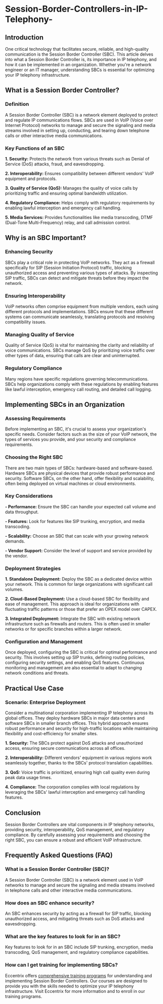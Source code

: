 # Session-Border-Controllers-in-IP-Telephony-
## Introduction 

One critical technology that facilitates secure, reliable, and high-quality communication is the Session Border Controller (SBC). This article delves into what a Session Border Controller is, its importance in IP telephony, and how it can be implemented in an organization. Whether you're a network engineer or an IT manager, understanding SBCs is essential for optimizing your IP telephony infrastructure. 

## What is a Session Border Controller? 

### Definition 

A Session Border Controller (SBC) is a network element deployed to protect and regulate IP communications flows. SBCs are used in VoIP (Voice over Internet Protocol) networks to manage and secure the signaling and media streams involved in setting up, conducting, and tearing down telephone calls or other interactive media communications. 

### Key Functions of an SBC 

**1. Security:** Protects the network from various threats such as Denial of Service (DoS) attacks, fraud, and eavesdropping. 

**2. Interoperability:** Ensures compatibility between different vendors' VoIP equipment and protocols. 

**3. Quality of Service (QoS):** Manages the quality of voice calls by prioritizing traffic and ensuring optimal bandwidth utilization. 

**4. Regulatory Compliance:** Helps comply with regulatory requirements by enabling lawful interception and emergency call handling. 

**5. Media Services:** Provides functionalities like media transcoding, DTMF (Dual-Tone Multi-Frequency) relay, and call admission control. 

## Why is an SBC Important? 

### Enhancing Security 

SBCs play a critical role in protecting VoIP networks. They act as a firewall specifically for SIP (Session Initiation Protocol) traffic, blocking unauthorized access and preventing various types of attacks. By inspecting SIP traffic, SBCs can detect and mitigate threats before they impact the network. 

### Ensuring Interoperability 

VoIP networks often comprise equipment from multiple vendors, each using different protocols and implementations. SBCs ensure that these different systems can communicate seamlessly, translating protocols and resolving compatibility issues. 

### Managing Quality of Service 

Quality of Service (QoS) is vital for maintaining the clarity and reliability of voice communications. SBCs manage QoS by prioritizing voice traffic over other types of data, ensuring that calls are clear and uninterrupted. 

### Regulatory Compliance 

Many regions have specific regulations governing telecommunications. SBCs help organizations comply with these regulations by enabling features like lawful interception, emergency call routing, and detailed call logging. 

## Implementing SBCs in an Organization 

### Assessing Requirements 

Before implementing an SBC, it's crucial to assess your organization's specific needs. Consider factors such as the size of your VoIP network, the types of services you provide, and your security and compliance requirements. 

### Choosing the Right SBC 

There are two main types of SBCs: hardware-based and software-based. Hardware SBCs are physical devices that provide robust performance and security. Software SBCs, on the other hand, offer flexibility and scalability, often being deployed on virtual machines or cloud environments. 

### Key Considerations 

**- Performance:** Ensure the SBC can handle your expected call volume and data throughput. 

**- Features:** Look for features like SIP trunking, encryption, and media transcoding. 

**- Scalability:** Choose an SBC that can scale with your growing network demands. 

**- Vendor Support:** Consider the level of support and service provided by the vendor. 

### Deployment Strategies 

**1. Standalone Deployment:** Deploy the SBC as a dedicated device within your network. This is common for large organizations with significant call volumes. 

**2. Cloud-Based Deployment:** Use a cloud-based SBC for flexibility and ease of management. This approach is ideal for organizations with fluctuating traffic patterns or those that prefer an OPEX model over CAPEX. 

**3. Integrated Deployment:** Integrate the SBC with existing network infrastructure such as firewalls and routers. This is often used in smaller networks or for specific branches within a larger network. 

### Configuration and Management 

Once deployed, configuring the SBC is critical for optimal performance and security. This involves setting up SIP trunks, defining routing policies, configuring security settings, and enabling QoS features. Continuous monitoring and management are also essential to adapt to changing network conditions and threats. 

## Practical Use Case 

### Scenario: Enterprise Deployment 

Consider a multinational corporation implementing IP telephony across its global offices. They deploy hardware SBCs in major data centers and software SBCs in smaller branch offices. This hybrid approach ensures robust performance and security for high-traffic locations while maintaining flexibility and cost-efficiency for smaller sites. 

**1. Security:** The SBCs protect against DoS attacks and unauthorized access, ensuring secure communications across all offices. 

**2. Interoperability:** Different vendors' equipment in various regions work seamlessly together, thanks to the SBCs' protocol translation capabilities. 

**3. QoS:** Voice traffic is prioritized, ensuring high call quality even during peak data usage times. 

**4. Compliance:** The corporation complies with local regulations by leveraging the SBCs' lawful interception and emergency call handling features. 

## Conclusion 

Session Border Controllers are vital components in IP telephony networks, providing security, interoperability, QoS management, and regulatory compliance. By carefully assessing your requirements and choosing the right SBC, you can ensure a robust and efficient VoIP infrastructure. 

## Frequently Asked Questions (FAQ) 

### What is a Session Border Controller (SBC)? 

A Session Border Controller (SBC) is a network element used in VoIP networks to manage and secure the signaling and media streams involved in telephone calls and other interactive media communications. 

### How does an SBC enhance security? 

An SBC enhances security by acting as a firewall for SIP traffic, blocking unauthorized access, and mitigating threats such as DoS attacks and eavesdropping. 

### What are the key features to look for in an SBC? 

Key features to look for in an SBC include SIP trunking, encryption, media transcoding, QoS management, and regulatory compliance capabilities. 

### How can I get training for implementing SBCs? 

Eccentrix offers [comprehensive training programs](https://www.eccentrix.ca/en/courses/microsoft/microsoft-365/microsoft-365-certified-collaboration-communications-systems) for understanding and implementing Session Border Controllers. Our courses are designed to provide you with the skills needed to optimize your IP telephony infrastructure. Visit Eccentrix for more information and to enroll in our training programs. 
